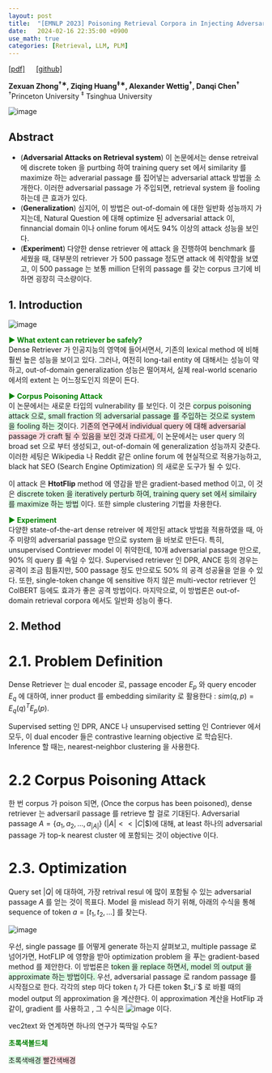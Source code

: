```yaml
---
layout: post
title:  "[EMNLP 2023] Poisoning Retrieval Corpora in Injecting Adversarial Passages"
date:   2024-02-16 22:35:00 +0900
use_math: true
categories: [Retrieval, LLM, PLM]
---
```


[[pdf]](https://aclanthology.org/2023.emnlp-main.849.pdf) &emsp;
[[github]](https://github.com/princeton-nlp/corpus-poisoning)

**Zexuan Zhong<sup>†∗</sup>, Ziqing Huang<sup>‡∗</sup>, Alexander Wettig<sup>†</sup>, Danqi Chen<sup>†</sup>**
<br><sup>†</sup>Princeton University <sup>‡</sup> Tsinghua University &emsp;


![image](https://github.com/yong1-kim/yong1-kim.github.io/assets/42200027/23ca3f43-e14a-4f19-b32b-eb4494cb5fe8)


## Abstract
- (**Adversarial Attacks on Retrieval system**) 이 논문에서는 dense retreival 에 discrete token 을 purtbing 하여 training query set 에서 similarity 를 maximize 하는 adverarial passage 를 집어넣는 adversarial attack 방법을 소개한다. 이러한 adversarial passage 가 주입되면, retrieval system 을 fooling 하는데 큰 효과가 있다.
- (**Generalization**) 심지어, 이 방법은 out-of-domain 에 대한 일반화 성능까지 가지는데, Natural Question 에 대해 optimize 된 adversarial attack 이, finnancial domain 이나 online forum 에서도 94% 이상의 attack 성능을 보인다.
- (**Experiment**) 다양한 dense retriever 에 attack 을 진행하여 benchmark 를 세웠을 때, 대부분의 retriever 가 500 passage 정도면 attack 에 취약함을 보였고, 이 500 passage 는 보통 million 단위의 passage 를 갖는 corpus 크기에 비하면 굉장히 극소량이다.

## 1. Introduction

![image](https://github.com/yong1-kim/yong1-kim.github.io/assets/42200027/63f0fccd-6103-4892-9c65-cf6ef5bce445)

<span style='color:green;font-weight:bold'> ▶ What extent can retriever be safely? </span>
<br>
Dense Retriever 가 인공지능의 영역에 들어서면서, 기존의 lexical method 에 비해 훨씬 높은 성능을 보이고 있다.
그러나, 여전히 long-tail entity 에 대해서는 성능이 약하고, out-of-domain generalization 성능은 떨어져서, 실제 real-world scenario 에서의 extent 는 어느정도인지 의문이 든다.

<span style='color:green;font-weight:bold'> ▶ Corpus Poisoning Attack </span>
<br>
이 논문에서는 새로운 타입의 vulnerability 를 보인다.
이 것은 <span style='background-color: #dcffe4'> corpus poisoning attack 으로, small fraction 의 adversarial passage 를 주입하는 것으로 system 을 fooling 하는 것</span>이다.
<span style='background-color: #ffdce0'> 기존의 연구에서 individual query 에 대해 adversarial passage 가 craft 될 수 있음을 보인 것과 다르게, </span> 이 논문에서는 user query 의 broad set 으로 부터 생성되고, out-of-domain 에 generalization 성능까지 갖춘다.
이러한 세팅은 Wikipedia 나 Reddit 같은 online forum 에 현실적으로 적용가능하고, black hat SEO (Search Engine Optimization) 의 새로운 도구가 될 수 있다.

이 attack 은 **HtotFlip** method 에 영감을 받은 gradient-based method 이고, 이 것은 <span style='background-color: #dcffe4'> discrete token 을 iteratively perturb 하여, training query set 에서 similairy 를 maximize 하는 방법 </span> 이다.
또한 simple clustering 기법을 차용한다.

<span style='color:green;font-weight:bold'> ▶ Experiment </span>
<br>
다양한 state-of-the-art dense retreiver 에 제안된 attack 방법을 적용하였을 때, 아주 미량의 adversarial passage 만으로 system 을 바보로 만든다.
특히, unsupervised Contriever model 이 취약한데, 10개 adversarial passage 만으로, 90% 의 query 를 속일 수 있다.
Supervised retriever 인 DPR, ANCE 등의 경우는 공격이 조금 힘들지만, 500 passage 정도 만으로도 50% 의 공격 성공율을 얻을 수 있다.
또한,  single-token change 에 sensitive 하지 않은 multi-vector retriever 인 ColBERT 등에도 효과가 좋은 공격 방법이다.
마지막으로, 이 방법론은 out-of-domain retrieval corpora 에서도 일반화 성능이 좋다.

## 2. Method
# 2.1. Problem Definition
Dense Retriever 는 dual encoder 로, passage encoder $E_p$ 와 query encoder $E_q$ 에 대하여, inner product 를 embedding similarity 로 활용한다 : $sim(q,p) = E_q(q)^{T} E_p(p)$.

Supervised setting 인 DPR, ANCE 나 unsupervised setting 인 Contriever 에서 모두, 이 dual encoder 들은 contrastive learning objective 로 학습된다.
Inference 할 때는, nearest-neighbor clustering 을 사용한다.

# 2.2 Corpus Poisoning Attack
한 번 corpus 가 poison 되면, (Once the corpus has been poisoned), dense retriever 는 adversaril passage 를 retrieve 할 걸로 기대된다.
Adversarial passage $A= \{a_1, a_2, ..., a_{|A|}\}$ ($|A|<< |C|$$)에 대해, at least 하나의 adversarial passage 가 top-k nearest cluster 에 포함되는 것이 objective 이다.

# 2.3. Optimization
Query set $|Q|$ 에 대하여, 가장 retrival resul 에 많이 포함될 수 있는 adversarial passage $A$ 를 얻는 것이 목표다.
Model 을 mislead 하기 위해, 아래의 수식을 통해 sequence of token $a=[t_1, t_2, ...]$ 를 찾는다.

![image](https://github.com/yong1-kim/yong1-kim.github.io/assets/42200027/9e9edf35-7480-481c-a827-15aea4283edf)

우선, single passage 를 어떻게 generate 하는지 살펴보고, multiple passage 로 넘어가면, HotFLIP 에 영향을 받아 optimization problem 을 푸는 gradient-based method 를 제안한다.
이 방법론은 <span style='background-color: #dcffe4'> token 을 replace 하면서, model 의 output 을 approximate 하는 방법이다. </span>
우선, adversarial passage 로 random passage 를 시작점으로 한다. 
각각의 step 마다 token $t_i$ 가 다른 token $t_i`$ 로 바뀔 때의 model output 의 approximation 을 계산한다.
이 approximation 계산을 HotFlip 과 같이, gradient 를 사용하고 , 그 수식은 ![image](https://github.com/yong1-kim/yong1-kim.github.io/assets/42200027/ba90ec95-4a93-40fc-818c-b950d79ec4d4) 이다.


vec2text 와 연계하면 하나의 연구가 뚝딱일 수도?







<span style='color:green;font-weight:bold'> 초록색볼드체 </span>

<span style='background-color: #dcffe4'> 초록색배경 </span>
<span style='background-color: #ffdce0'> 빨간색배경 </span>
